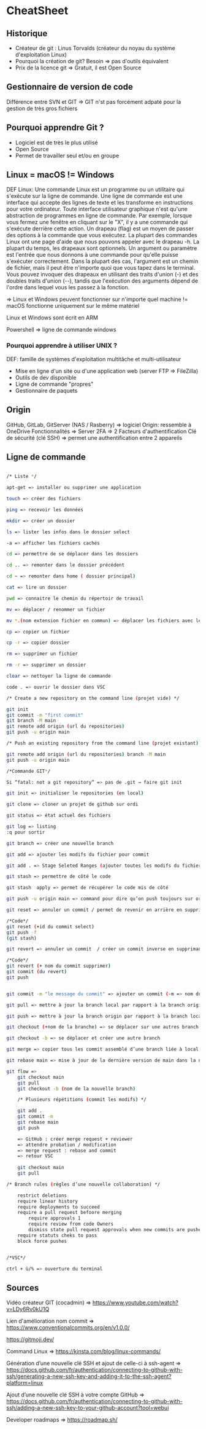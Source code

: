 # CheatSheet

## Historique
- Créateur de git : Linus Torvalds (créateur du noyau du système d'exploitation Linux)
- Pourquoi la création de git? Besoin => pas d'outils équivalent
- Prix de la licence git => Gratuit, il est Open Source

## Gestionnaire de version de code
Différence entre SVN et GIT => GIT n'st pas forcément adpaté pour la gestion de très gros fichiers

## Pourquoi apprendre Git ?
- Logiciel est de très le plus utilisé  
- Open Source
- Permet de travailler seul et/ou en groupe

## Linux = macOS != Windows
DEF Linux: Une commande Linux est un programme ou un utilitaire qui s'exécute sur la ligne de commande. Une ligne de commande est une interface qui accepte des lignes de texte et les transforme en instructions pour votre ordinateur.
Toute interface utilisateur graphique n'est qu'une abstraction de programmes en ligne de commande. Par exemple, lorsque vous fermez une fenêtre en cliquant sur le "X", il y a une commande qui s'exécute derrière cette action.
Un drapeau (flag) est un moyen de passer des options à la commande que vous exécutez. La plupart des commandes Linux ont une page d'aide que nous pouvons appeler avec le drapeau -h. La plupart du temps, les drapeaux sont optionnels.
Un argument ou paramètre est l'entrée que nous donnons à une commande pour qu'elle puisse s'exécuter correctement. Dans la plupart des cas, l'argument est un chemin de fichier, mais il peut être n'importe quoi que vous tapez dans le terminal.
Vous pouvez invoquer des drapeaux en utilisant des traits d'union (-) et des doubles traits d'union (--), tandis que l'exécution des arguments dépend de l'ordre dans lequel vous les passez à la fonction.

=> Linux et Windows peuvent fonctionner sur n'importe quel machine != macOS fonctionne uniquement sur le même matériel

Linux et Windows sont écrit en ARM

Powershell => ligne de commande windows

### Pourquoi apprendre à utiliser UNIX ?
DEF:  famille de systèmes d'exploitation multitâche et multi-utilisateur
- Mise en ligne d'un site ou d'une application web (server FTP => FileZilla)
- Outils de dev disponible
- Ligne de commande "propres"
- Gestionnaire de paquets

## Origin
GitHub, GitLab, GitServer (NAS / Rasberry) => logiciel
Origin: ressemble à OneDrive
Fonctionnalités => Server
2FA => 2 Facteurs d'authentification
Clé de sécurité (clé SSH) ⇒ permet une authentification entre 2 appareils

## Ligne de commande
``` bash 

/* Liste */

apt-get => installer ou supprimer une application

touch => créer des fichiers

ping => recevoir les données

mkdir => créer un dossier

ls => lister les infos dans le dossier select

-a => afficher les fichiers cachés

cd => permettre de se déplacer dans les dossiers

cd .. => remonter dans le dossier précédent

cd ~ => remonter dans home ( dossier principal)

cat => lire un dossier

pwd => connaitre le chemin du répertoir de travail

mv => déplacer / renommer un fichier

mv *.(nom extension fichier en commun) => déplacer les fichiers avec le même nom d’extension

cp => copier un fichier

cp -r => copier dossier

rm => supprimer un fichier

rm -r => supprimer un dossier

clear => nettoyer la ligne de commande

code . => ouvrir le dossier dans VSC

/* Create a new repository on the command line (projet vide) */

git init
git commit -m "first commit"
git branch -M main
git remote add origin (url du repositories)
git push -u origin main

/* Push an existing repository from the command line (projet existant) */

git remote add origin (url du repositories) branch -M main
git push -u origin main

/*Commande GIT*/

Si “fatal: not a git repository” => pas de .git → faire git init

git init => initialiser le repositories (en local)

git clone => cloner un projet de github sur ordi

git status => état actuel des fichiers

git log => listing
:q pour sortir

git branch => créer une nouvelle branch

git add => ajouter les modifs du fichier pour commit

git add . => Stage Seleted Ranges (ajouter toutes les modifs du fichiers pour commit)

git stash => permettre de côté le code

git stash  apply => permet de récupérer le code mis de côté

git push -u origin main => command pour dire qu’on push toujours sur origin main, sans avoir besoin de  le renoter

git reset => annuler un commit / permet de revenir en arrière en supprimant tous les commit après le commit visé

/*Code*/
git reset (+id du commit select)
git push -f
(git stash)

git revert => annuler un commit  / créer un commit inverse en supprimant un commit précis

/*Code*/
git revert (+ nom du commit supprimer)
git commit (du revert)
git push


git commit -m "le message du commit" => ajouter un commit (-m => nom du commit)

git pull => mettre à jour la branch local par rapport à la branch origin

git push => mettre à jour la branch origin par rapport à la branch local

git checkout (+nom de la branche) => se déplacer sur une autres branch

git checkout -b => se déplacer et créer une autre branch

git merge => copier tous les commit assemblé d’une branch liée à local

git rebase main => mise à jour de la dernière version de main dans la nouvelle branch

git flow =>
    git checkout main
    git pull
    git checkout -b (nom de la nouvelle branch)

    /* Plusieurs répétitions (commit les modifs) */

    git add .
    git commit -m
    git rebase main
    git push

    => GitHub : créer merge request + reviewer 
	=> attendre probation / modification
	=> merge request : rebase and commit
	=> retour VSC
	
	git checkout main
	git pull

/* Branch rules (règles d’une nouvelle collaboration) */

    restrict deletions
    require linear history
    require deployments to succeed
    require a pull request befoore merging
        require approvals 1
        require review from code Owners
        dismiss state pull request approvals when new commits are pushed
    require statuts cheks to pass
    block force pushes


/*VSC*/

ctrl + ù/% => ouverture du terminal

```

## Sources

Vidéo créateur GIT (cocadmin) =>
https://www.youtube.com/watch?v=LDy6Rv0kU1Q

Lien d'amélioration nom commit => 
https://www.conventionalcommits.org/en/v1.0.0/ 

https://gitmoji.dev/

Command Linux =>
https://kinsta.com/blog/linux-commands/

Génération d’une nouvelle clé SSH et ajout de celle-ci à ssh-agent =>
https://docs.github.com/fr/authentication/connecting-to-github-with-ssh/generating-a-new-ssh-key-and-adding-it-to-the-ssh-agent?platform=linux

Ajout d’une nouvelle clé SSH à votre compte GitHub =>
https://docs.github.com/fr/authentication/connecting-to-github-with-ssh/adding-a-new-ssh-key-to-your-github-account?tool=webui

Developer roadmaps =>
https://roadmap.sh/